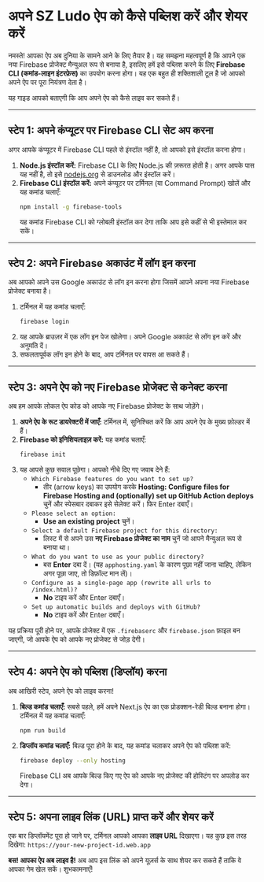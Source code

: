 # अपने SZ Ludo ऐप को कैसे पब्लिश करें और शेयर करें

नमस्ते! आपका ऐप अब दुनिया के सामने आने के लिए तैयार है। यह समझना महत्वपूर्ण है कि आपने एक नया Firebase प्रोजेक्ट मैन्युअल रूप से बनाया है, इसलिए हमें इसे पब्लिश करने के लिए **Firebase CLI (कमांड-लाइन इंटरफ़ेस)** का उपयोग करना होगा। यह एक बहुत ही शक्तिशाली टूल है जो आपको अपने ऐप पर पूरा नियंत्रण देता है।

यह गाइड आपको बताएगी कि आप अपने ऐप को कैसे लाइव कर सकते हैं।

---

## स्टेप 1: अपने कंप्यूटर पर Firebase CLI सेट अप करना

अगर आपके कंप्यूटर में Firebase CLI पहले से इंस्टॉल नहीं है, तो आपको इसे इंस्टॉल करना होगा।

1.  **Node.js इंस्टॉल करें:** Firebase CLI के लिए Node.js की ज़रूरत होती है। अगर आपके पास यह नहीं है, तो इसे [nodejs.org](https://nodejs.org/) से डाउनलोड और इंस्टॉल करें।
2.  **Firebase CLI इंस्टॉल करें:** अपने कंप्यूटर पर टर्मिनल (या Command Prompt) खोलें और यह कमांड चलाएँ:
    ```bash
    npm install -g firebase-tools
    ```
    यह कमांड Firebase CLI को ग्लोबली इंस्टॉल कर देगा ताकि आप इसे कहीं से भी इस्तेमाल कर सकें।

---

## स्टेप 2: अपने Firebase अकाउंट में लॉग इन करना

अब आपको अपने उस Google अकाउंट से लॉग इन करना होगा जिसमें आपने अपना नया Firebase प्रोजेक्ट बनाया है।

1.  टर्मिनल में यह कमांड चलाएँ:
    ```bash
    firebase login
    ```
2.  यह आपके ब्राउज़र में एक लॉग इन पेज खोलेगा। अपने Google अकाउंट से लॉग इन करें और अनुमति दें।
3.  सफलतापूर्वक लॉग इन होने के बाद, आप टर्मिनल पर वापस आ सकते हैं।

---

## स्टेप 3: अपने ऐप को नए Firebase प्रोजेक्ट से कनेक्ट करना

अब हम आपके लोकल ऐप कोड को आपके नए Firebase प्रोजेक्ट के साथ जोड़ेंगे।

1.  **अपने ऐप के रूट डायरेक्टरी में जाएँ:** टर्मिनल में, सुनिश्चित करें कि आप अपने ऐप के मुख्य फ़ोल्डर में हैं।
2.  **Firebase को इनिशियलाइज़ करें:** यह कमांड चलाएँ:
    ```bash
    firebase init
    ```
3.  यह आपसे कुछ सवाल पूछेगा। आपको नीचे दिए गए जवाब देने हैं:
    *   `Which Firebase features do you want to set up?`
        *   तीर (arrow keys) का उपयोग करके **Hosting: Configure files for Firebase Hosting and (optionally) set up GitHub Action deploys** चुनें और स्पेसबार दबाकर इसे सेलेक्ट करें। फिर Enter दबाएँ।
    *   `Please select an option:`
        *   **Use an existing project** चुनें।
    *   `Select a default Firebase project for this directory:`
        *   लिस्ट में से अपने उस **नए Firebase प्रोजेक्ट का नाम** चुनें जो आपने मैन्युअल रूप से बनाया था।
    *   `What do you want to use as your public directory?`
        *   बस **Enter** दबा दें। (यह `apphosting.yaml` के कारण पूछा नहीं जाना चाहिए, लेकिन अगर पूछा जाए, तो डिफ़ॉल्ट मान लें)।
    *   `Configure as a single-page app (rewrite all urls to /index.html)?`
        *   **No** टाइप करें और Enter दबाएँ।
    *   `Set up automatic builds and deploys with GitHub?`
        *   **No** टाइप करें और Enter दबाएँ।

यह प्रक्रिया पूरी होने पर, आपके प्रोजेक्ट में एक `.firebaserc` और `firebase.json` फ़ाइल बन जाएगी, जो आपके ऐप को आपके नए प्रोजेक्ट से जोड़ देगी।

---

## स्टेप 4: अपने ऐप को पब्लिश (डिप्लॉय) करना

अब आखिरी स्टेप, अपने ऐप को लाइव करना!

1.  **बिल्ड कमांड चलाएँ:** सबसे पहले, हमें अपने Next.js ऐप का एक प्रोडक्शन-रेडी बिल्ड बनाना होगा। टर्मिनल में यह कमांड चलाएँ:
    ```bash
    npm run build
    ```
2.  **डिप्लॉय कमांड चलाएँ:** बिल्ड पूरा होने के बाद, यह कमांड चलाकर अपने ऐप को पब्लिश करें:
    ```bash
    firebase deploy --only hosting
    ```
    Firebase CLI अब आपके बिल्ड किए गए ऐप को आपके नए प्रोजेक्ट की होस्टिंग पर अपलोड कर देगा।

---

## स्टेप 5: अपना लाइव लिंक (URL) प्राप्त करें और शेयर करें

एक बार डिप्लॉयमेंट पूरा हो जाने पर, टर्मिनल आपको आपका **लाइव URL** दिखाएगा। यह कुछ इस तरह दिखेगा:
`https://your-new-project-id.web.app`

**बस! आपका ऐप अब लाइव है!** अब आप इस लिंक को अपने यूज़र्स के साथ शेयर कर सकते हैं ताकि वे आपका गेम खेल सकें। शुभकामनाएँ!
